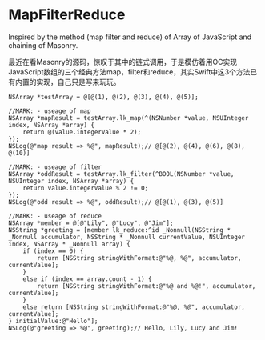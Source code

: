 # MapFilterReduce
Inspired by the method (map filter and reduce) of Array of JavaScript and chaining of Masonry.


最近在看Masonry的源码，惊叹于其中的链式调用，于是模仿着用OC实现JavaScript数组的三个经典方法map，filter和reduce，其实Swift中这3个方法已有内置的实现，自己只是写来玩玩。


```
NSArray *testArray = @[@(1), @(2), @(3), @(4), @(5)];
    
//MARK: - useage of map
NSArray *mapResult = testArray.lk_map(^(NSNumber *value, NSUInteger index, NSArray *array) {
    return @(value.integerValue * 2);
});
NSLog(@"map result => %@", mapResult);// @[@(2), @(4), @(6), @(8), @(10)]
    
//MARK: - useage of filter
NSArray *oddResult = testArray.lk_filter(^BOOL(NSNumber *value, NSUInteger index, NSArray *array) {
    return value.integerValue % 2 != 0;
});
NSLog(@"odd result => %@", oddResult);// @[@(1), @(3), @(5)]
    
//MARK: - useage of reduce
NSArray *member = @[@"Lily", @"Lucy", @"Jim"];
NSString *greeting = [member lk_reduce:^id _Nonnull(NSString * _Nonnull accumulator, NSString * _Nonnull currentValue, NSUInteger index, NSArray * _Nonnull array) {
    if (index == 0) {
        return [NSString stringWithFormat:@"%@, %@", accumulator, currentValue];
    }
    else if (index == array.count - 1) {
        return [NSString stringWithFormat:@"%@ and %@!", accumulator, currentValue];
    }
    else return [NSString stringWithFormat:@"%@, %@", accumulator, currentValue];
} initialValue:@"Hello"];
NSLog(@"greeting => %@", greeting);// Hello, Lily, Lucy and Jim!
```